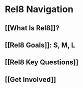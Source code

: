 # Rel8 Navigation
## [[What Is Rel8]]?
## [[Rel8 Goals]]: S, M, L
## [[Rel8 Key Questions]] 
## [[Get Involved]]
